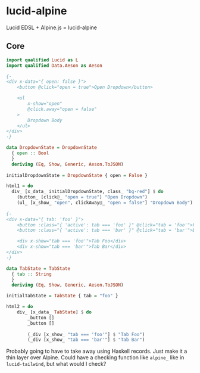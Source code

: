# lucid-alpine
Lucid EDSL + Alpine.js = lucid-alpine

## Core

```haskell
import qualified Lucid as L
import qualified Data.Aeson as Aeson

{-
<div x-data="{ open: false }">
    <button @click="open = true">Open Dropdown</button>

    <ul
        x-show="open"
        @click.away="open = false"
    >
        Dropdown Body
    </ul>
</div>
-}

data DropdownState = DropdownState
  { open :: Bool
  }
  deriving (Eq, Show, Generic, Aeson.ToJSON)
  
initialDropdownState = DropdownState { open = False }

html1 = do
  div_ [x_data_ initialDropdownState, class_ "bg-red"] $ do
    (button_ [click@_ "open = true"] "Open Dropdown")
    (ul_ [x_show_ "open", clickAway@_ "open = false"] "Dropdown Body")
    
{-
<div x-data="{ tab: 'foo' }">
    <button :class="{ 'active': tab === 'foo' }" @click="tab = 'foo'">Foo</button>
    <button :class="{ 'active': tab === 'bar' }" @click="tab = 'bar'">Bar</button>

    <div x-show="tab === 'foo'">Tab Foo</div>
    <div x-show="tab === 'bar'">Tab Bar</div>
</div>
-}

data TabState = TabState
  { tab :: String
  }
  deriving (Eq, Show, Generic, Aeson.ToJSON)

initialTabState = TabState { tab = "foo" }

html2 = do
    div_ [x_data_ TabState] $ do
        _button []
        _button []
        
        (_div [x_show_ "tab === 'foo'"] $ "Tab Foo")
        (_div [x_show_ "tab === 'bar'"] $ "Tab Bar")
```

Probably going to have to take away using Haskell records. Just make it a thin layer over Alpine. Could have a checking function like `alpine_` like in `lucid-tailwind`, but what would I check?
